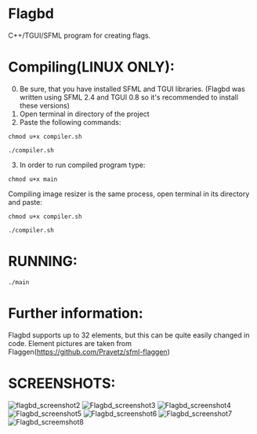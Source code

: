 # Flagbd
C++/TGUI/SFML program for creating flags.

# Compiling(LINUX ONLY): 
0. Be sure, that you have installed SFML and TGUI libraries. (Flagbd was written using SFML 2.4 and TGUI 0.8 so it's recommended to install these versions)
1. Open terminal in directory of the project
2. Paste the following commands:
 ```
 chmod u+x compiler.sh
 ```
 ```
 ./compiler.sh
 ```
3. In order to run compiled program type:
 ```
 chmod u+x main
 ```
 Compiling image resizer is the same process, open terminal in its directory and paste:
  ```
 chmod u+x compiler.sh
 ```
 ```
 ./compiler.sh
 ```
 
 # RUNNING:
 ```
 ./main
 ```
 # Further information: 
 Flagbd supports up to 32 elements, but this can be quite easily changed in code.
 Element pictures are taken from Flaggen(https://github.com/Pravetz/sfml-flaggen)

 # SCREENSHOTS:
 ![flagbd_screenshot2](https://user-images.githubusercontent.com/46265909/131497098-9e87041e-47a1-4cfc-84dc-d4df5a3b43d0.png)
 ![Flagbd_screenshot3](https://user-images.githubusercontent.com/46265909/131553839-28bfda7c-201d-41e0-b3fe-cbff772ed870.png)
 ![Flagbd_screenshot4](https://user-images.githubusercontent.com/46265909/132120014-07166d79-69a9-40c1-b4b8-92066a10696c.png)
 ![Flagbd_screenshot5](https://user-images.githubusercontent.com/46265909/132130878-d9cd9ccf-7982-4774-bc8f-7769d54be42c.png)
 ![Flagbd_screenshot6](https://user-images.githubusercontent.com/46265909/132687102-d2f5b0eb-aa66-4068-8937-b6664b548b9f.png)
 ![Flagbd_screenshot7](https://user-images.githubusercontent.com/46265909/133128571-96c19cc6-3151-4c36-b20d-a59346d62cfd.png)
 ![Flagbd_screemshot8](https://user-images.githubusercontent.com/46265909/137792438-33cdc10f-4f60-4dfc-96fd-dfa811ce1367.png)

